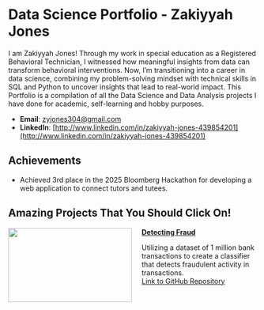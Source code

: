 # Data Science Portfolio - Zakiyyah Jones
I am Zakiyyah Jones! Through my work in special education as a Registered Behavioral Technician, I witnessed how meaningful insights from data can transform behavioral interventions. Now, I’m transitioning into a career in data science, combining my problem-solving mindset with technical skills in SQL and Python to uncover insights that lead to real-world impact. This Portfolio is a compilation of all the Data Science and Data Analysis projects I have done for academic, self-learning and hobby purposes. 

- **Email**: [zyjones304@gmail.com](zyjones304@gmail.com)
- **LinkedIn**: [http://www.linkedin.com/in/zakiyyah-jones-439854201](http://www.linkedin.com/in/zakiyyah-jones-439854201)

## Achievements
- Achieved 3rd place in the 2025 Bloomberg Hackathon for developing a web application to connect tutors
and tutees.

## Amazing Projects That You Should Click On!

<img align="left" width="250" height="150" src="AdobeStock_379568072.jpeg" style="margin-right: 20px; margin-bottom: 10px;">

**[Detecting Fraud](https://github.com/Zyjones/Detect-Fraud.git)**  

Utilizing a dataset of 1 million bank transactions to create a classifier that detects fraudulent activity in transactions.  
[Link to GitHub Repository](https://github.com/Zyjones/Detect-Fraud.git)

<br clear="left"/>


